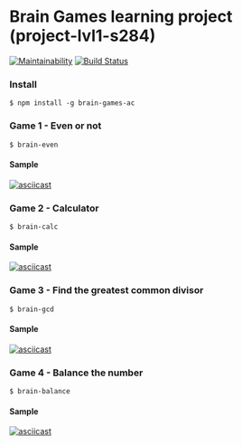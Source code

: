 # Brain Games learning project (project-lvl1-s284)

[![Maintainability](https://api.codeclimate.com/v1/badges/7a661b61d77fd6f422b6/maintainability)](https://codeclimate.com/github/alexgitcher/project-lvl1-s284/maintainability) [![Build Status](https://travis-ci.org/alexgitcher/project-lvl1-s284.svg?branch=master)](https://travis-ci.org/alexgitcher/project-lvl1-s284)

### Install

```
$ npm install -g brain-games-ac
```

### Game 1 - Even or not
```
$ brain-even
```
#### Sample

[![asciicast](https://asciinema.org/a/dROAyvNOVL5HjjMN0HMHieJkk.png)](https://asciinema.org/a/dROAyvNOVL5HjjMN0HMHieJkk)


### Game 2 - Calculator
```
$ brain-calc
```
#### Sample

[![asciicast](https://asciinema.org/a/CIabEF7hCKBcgVu5cY2Y2OgpY.png)](https://asciinema.org/a/CIabEF7hCKBcgVu5cY2Y2OgpY)


### Game 3 - Find the greatest common divisor
```
$ brain-gcd
```
#### Sample

[![asciicast](https://asciinema.org/a/iQE2T9i4NM4SKZsgu0Jq8XIJe.png)](https://asciinema.org/a/iQE2T9i4NM4SKZsgu0Jq8XIJe)


### Game 4 - Balance the number
```
$ brain-balance
```
#### Sample

[![asciicast](https://asciinema.org/a/Q5BZFQyBhnn8jS1r5AQUSh7da.png)](https://asciinema.org/a/Q5BZFQyBhnn8jS1r5AQUSh7da)
